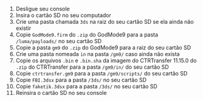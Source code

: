 1. Desligue seu console
2. Insira o cartão SD no seu computador
3. Crie uma pasta chamada `3ds` na raiz do seu cartão SD se ela ainda não existir
4. Copie `GodMode9.firm` do `.zip` do GodMode9 para a pasta `/luma/payloads/` no seu cartão SD
5. Copie a pasta `gm9` do `.zip` do GodMode9 para a raiz do seu cartão SD
6. Crie uma pasta nomeada `in` na pasta `/gm9/` caso ainda não exista
7. Copie os arquivos `.bin` e `.bin.sha` da imagem do CTRTransfer 11.15.0 do `.zip` do CTRTransfer para a pasta `/gm9/in/` do seu cartão SD
8. Copie `ctrtransfer.gm9` para a pasta `/gm9/scripts/` do seu cartão SD
9. Copie `FBI.3dsx` para a pasta `/3ds/` no seu cartão SD
10. Copie `faketik.3dsx` para a pasta `/3ds/` no seu cartão SD
11. Reinsira o cartão SD no seu console
